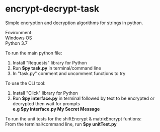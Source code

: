 # encrypt-decrypt-task
Simple encryption and decryption algorithms for strings in python.

Environment:<br/> 
Windows OS<br/> 
Python 3.7<br/> 

To run the main python file:<br/>
1. Install "Requests" library for Python<br/>
2. Run <b>$py task.py</b> in terminal/command line<br/>
3. In "task.py" comment and uncomment functions to try<br/>

To use the CLI tool:<br/>
1. Install "Click" library for Python<br/>
2. Run <b>$py interface.py</b> in terminal followed by text to be encrypted or decrypted then wait for prompts<br/>
	<b>e.g $py interface.py My Secret Message</b><br/>

To run the unit tests for the shiftEncrypt & matrixEncrypt funtions:<br/> 
From the terminal/command line, run <b>$py unitTest.py</b><br/>
